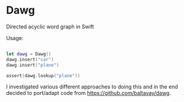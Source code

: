 # Dawg
Directed acyclic word graph in Swift

Usage:
```swift

let dawg = Dawg()
dawg.insert("car")
dawg.insert("plane")

assert(dawg.lookup("plane"))

```

I investigated various different approaches to doing this and in the end decided to port/adapt code from https://github.com/baltavay/dawg.
